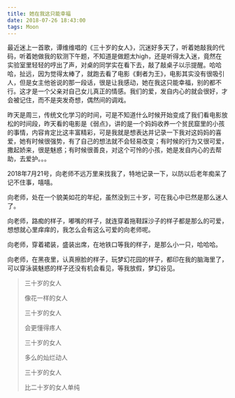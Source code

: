 ```yaml
---
title: 她在我这只能幸福
date: 2018-07-26 18:43:00
tags: Moon
---
```


最近迷上一首歌，谭维维唱的《三十岁的女人》，沉迷好多天了，听着她敲我的代码，听着她做我的软测下午题，不知道是做题太high，还是听得太入迷，竟然在实验室里轻轻的哼出了声，对桌的同学实在看下去，敲了敲桌子以示提醒。哈哈哈，扯远，因为觉得太棒了，就跑去看了电影《剩者为王》，电影其实没有很吸引人，但是女主他爸说的那一段话，很是让我感动，她在我这只能幸福，别的都不行。这才是一个父亲对自己女儿真正的情感。我们的爱，发自内心的就会很好，才会被记住，而不是突发奇想，偶然间的调戏。



昨天是周三，传统文化学习的时间，可是不知道什么时候开始变成了我们看电影放松的时间段，昨天看的电影是《弱点》，讲的是一个妈妈收养一个贫民窟里的小孩的事情，内容肯定比这丰富精彩，可是我就是想表达并记录一下我对这妈妈的喜爱，她有时候很强势，有了自己的想法就不会轻易改变；有时候的行为又很可爱，撒起娇来，很是魅惑；有时候很善良，对这个可怜的小孩，她是发自内心的去帮助，去爱护。。。

2018年7月21号，向老师不远万里来找我了，特地记录一下，以防以后老年痴呆了记不住事，嘻嘻。

向老师，处在一个貌美如花的年纪，虽然没到三十岁，可在我心中已然是那么迷人了。

向老师，路痴的样子，嘟嘴的样子，就连穿着拖鞋踩沙子的样子都是那么的可爱，想想就心里痒痒的，我怎么会有这么可爱的向老师呢。

向老师，穿着裙装，盛装出席，在地铁口等我的样子，是那么小一只，哈哈哈。

向老师，在黑夜里，认真擦脸的样子，玩梦幻花园的样子，都印在我的脑海里了，可以穿泳装魅惑的样子还没有机会看见，等我放假，梦幻谷见。

> 三十岁的女人
> 
> 像花一样的女人
> 
> 三十岁的女人
> 
> 会更懂得疼人
> 
> 三十岁的女人
> 
> 多么的灿烂动人
> 
> 三十岁的女人
> 
> 比二十岁的女人单纯


